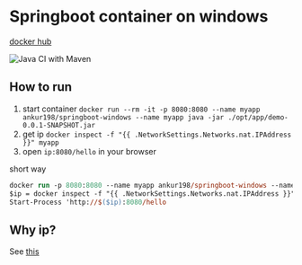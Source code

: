 # Springboot container on windows

[docker hub](https://hub.docker.com/r/ankur198/springboot-windows)

![Java CI with Maven](https://github.com/ankur198/SpringBootWindowsDocker/workflows/Java%20CI%20with%20Maven/badge.svg)

## How to run

1. start container `docker run --rm -it -p 8080:8080 --name myapp ankur198/springboot-windows --name myapp java -jar ./opt/app/demo-0.0.1-SNAPSHOT.jar`
1. get ip `docker inspect -f "{{ .NetworkSettings.Networks.nat.IPAddress }}" myapp`
1. open `ip:8080/hello` in your browser

short way 
``` ps
docker run -p 8080:8080 --name myapp ankur198/springboot-windows --name myapp java -jar ./opt/app/demo-0.0.1-SNAPSHOT.jar
$ip = docker inspect -f "{{ .NetworkSettings.Networks.nat.IPAddress }}" myapp
Start-Process 'http://$($ip):8080/hello
```

## Why ip?
See [this](https://github.com/Microsoft/iis-docker)